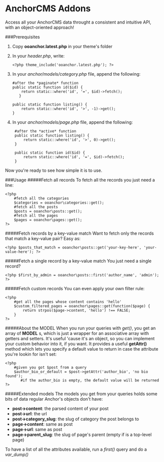 AnchorCMS Addons
=========

Access all your AnchorCMS data throught a consistent and intuitive API, with an object-oriented approach!

###Prerequisites
 1. Copy **ooanchor.latest.php** in your theme's folder
 2. In your *header.php*, write:

        <?php theme_include('ooanchor.latest.php'); ?>

 3. In your *anchor/models/category.php* file, append the following:
  
        #after the *paginate* function
        public static function id($id) {
            return static::where('id', '=', $id)->fetch();
	       }

        public static function listing() {
            return static::where('id', '>', -1)->get();
        }

4. In your *anchor/models/page.php* file, append the following:

        #after the *active* function
        public static function listing() {
            return static::where('id', '>', 0)->get();
        }
        
        public static function id($id) {
            return static::where('id', '=', $id)->fetch();
        }

Now you're ready to see how simple it is to use.

###Usage
#####Fetch all records
To fetch all the records you just need a line:

    <?php
        #fetch all the categories
        $categories = ooanchor\categories::get();
        #fetch all the posts
        $posts = ooanchor\posts::get();
        #fetch all the pages
        $pages = ooanchor\pages::get();
    ?>

#####Fetch records by a key-value match
Want to fetch only the records that match a key-value pair? Easy as:

    <?php $posts_that_match = ooanchor\posts::get('your-key-here', 'your-value-here'); ?>

#####Fetch a single record by a key-value match
You just need a single record? 

    <?php $first_by_admin = ooanchor\posts::first('author_name', 'admin'); ?>

#####Fetch custom records
You can even apply your own filter rule:

    <?php
        #get all the pages whose content contains 'hello'
        $custom_filtered_pages = ooanchor\pages::get(function($page) {
            return strpos($page->content, 'hello') !== FALSE;
        }
    ?>

#####About the MODEL
When you run your queries with *get()*, you get an array of **MODEL** s, which is just a wrapper for an associative array with getters and setters. It's useful 'cause it's an object, so you can implement your custom behavior into it, if you want. It provides a useful **getAttr()** method which lets you specify a default value to return in case the attribute you're lookin for isn't set:

    <?php
        #given you got $post from a query
        $author_bio_or_default = $post->getAttr('author_bio', 'no bio found');
           #if the author_bio is empty, the default value will be returned
    ?>

#####Extended models
The models you get from your queries holds some bits of data regular Anchor's objects don't have:
 - **post->content**: the parsed content of your post
 - **post->url**: the url
 - **post->category_slug**: the slug of category the post belongs to
 - **page->content**: same as post
 - **page->url**: same as post
 - **page->parent_slug**: the slug of page's parent (empty if is a top-level page)

To have a list of all the attributes available, run a *first()* query and do a *var_dump()*
